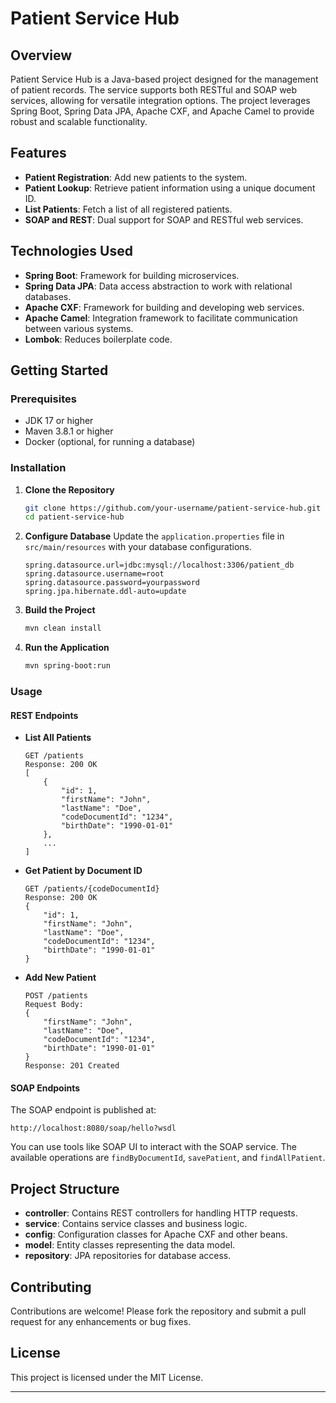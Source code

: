 # Patient Service Hub

## Overview

Patient Service Hub is a Java-based project designed for the management of patient records. The service supports both RESTful and SOAP web services, allowing for versatile integration options. The project leverages Spring Boot, Spring Data JPA, Apache CXF, and Apache Camel to provide robust and scalable functionality.

## Features

- **Patient Registration**: Add new patients to the system.
- **Patient Lookup**: Retrieve patient information using a unique document ID.
- **List Patients**: Fetch a list of all registered patients.
- **SOAP and REST**: Dual support for SOAP and RESTful web services.

## Technologies Used

- **Spring Boot**: Framework for building microservices.
- **Spring Data JPA**: Data access abstraction to work with relational databases.
- **Apache CXF**: Framework for building and developing web services.
- **Apache Camel**: Integration framework to facilitate communication between various systems.
- **Lombok**: Reduces boilerplate code.

## Getting Started

### Prerequisites

- JDK 17 or higher
- Maven 3.8.1 or higher
- Docker (optional, for running a database)

### Installation

1. **Clone the Repository**
   ```bash
   git clone https://github.com/your-username/patient-service-hub.git
   cd patient-service-hub
   ```

2. **Configure Database**
   Update the `application.properties` file in `src/main/resources` with your database configurations.
   ```properties
   spring.datasource.url=jdbc:mysql://localhost:3306/patient_db
   spring.datasource.username=root
   spring.datasource.password=yourpassword
   spring.jpa.hibernate.ddl-auto=update
   ```

3. **Build the Project**
   ```bash
   mvn clean install
   ```

4. **Run the Application**
   ```bash
   mvn spring-boot:run
   ```

### Usage

#### REST Endpoints

- **List All Patients**
  ```http
  GET /patients
  Response: 200 OK
  [
      {
          "id": 1,
          "firstName": "John",
          "lastName": "Doe",
          "codeDocumentId": "1234",
          "birthDate": "1990-01-01"
      },
      ...
  ]
  ```

- **Get Patient by Document ID**
  ```http
  GET /patients/{codeDocumentId}
  Response: 200 OK
  {
      "id": 1,
      "firstName": "John",
      "lastName": "Doe",
      "codeDocumentId": "1234",
      "birthDate": "1990-01-01"
  }
  ```

- **Add New Patient**
  ```http
  POST /patients
  Request Body:
  {
      "firstName": "John",
      "lastName": "Doe",
      "codeDocumentId": "1234",
      "birthDate": "1990-01-01"
  }
  Response: 201 Created
  ```

#### SOAP Endpoints

The SOAP endpoint is published at:
```
http://localhost:8080/soap/hello?wsdl
```

You can use tools like SOAP UI to interact with the SOAP service. The available operations are `findByDocumentId`, `savePatient`, and `findAllPatient`.

## Project Structure

- **controller**: Contains REST controllers for handling HTTP requests.
- **service**: Contains service classes and business logic.
- **config**: Configuration classes for Apache CXF and other beans.
- **model**: Entity classes representing the data model.
- **repository**: JPA repositories for database access.

## Contributing

Contributions are welcome! Please fork the repository and submit a pull request for any enhancements or bug fixes.

## License

This project is licensed under the MIT License.


---
